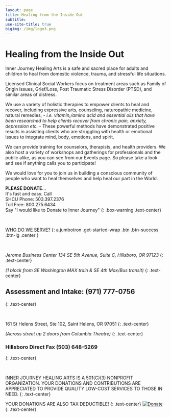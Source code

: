 ```yaml
---
layout: page
title: Healing from the Inside Out
subtitle:
use-site-title: true
bigimg: /img/logo3.png
---
```


# Healing from the Inside Out

Inner Journey Healing Arts is a safe and sacred place for adults and children to heal from domestic violence, trauma, and stressful life situations.


Licensed Clinical Social Workers focus on treatment areas such as Family of Origin issues, Grief/Loss, Post Traumatic Stress Disorder (PTSD), and similar areas of distress.

We use a variety of holistic therapies to empower clients to heal and recover,
 including expressive arts, counseling, naturopathic medicine, natural remedies,
 _- i.e. vitamin,/amino acid and essential oils that have been researched to help clients recover from chronic pain, anxiety, depression etc. -_ These powerful methods have demonstrated positive results in assisting clients who are struggling with health or emotional issues to integrate mind, body, emotions, and spirit.


We can provide training for counselors, therapists, and health providers. We also host a variety of workshops and gatherings for professionals and the public alike, as you can see from our Events page. So please take a look and see if anything calls you to participate!


We would love for you to join us in building a conscious community of people who want to heal themselves and help heal our part in the World.


__PLEASE DONATE__...<br>
It's fast and easy. Call <br> SHCU Phone: 503.397.2376<br>
Toll Free: 800.275.6434 <br> Say "I would like to Donate to Inner Journey"
{: .box-warning .text-center}
<!-- {: .box-warning} -error -note} -->
<br>

[WHO DO WE SERVE?](whoweserve.html)
{: a.jumbotron .get-started-wrap .btn .btn-success .btn-lg .center }

<br>

_Jerome Business Center 134 SE 5th Avenue, Suite C, Hillsboro, OR  97123_
{: .text-center}

_(1 block from SE Washington MAX train
&  SE 4th Max/Bus transit)_
{: .text-center}

## Assessment and Intake: (971) 777-0756
{: .text-center}

<br>

161 St Helens Street, Ste 102, Saint Helens, OR 97051
{: .text-center}

_(Across street up 2 doors from Columbia Theatre)_
{: .text-center}

### Hillsboro Direct Fax (503) 648-5269
{: .text-center}

<br>

INNER JOURNEY HEALING ARTS IS A 501(C)(3) NONPROFIT ORGANIZATION. YOUR DONATIONS AND CONTRIBUTIONS ARE APPRECIATED TO PROVIDE QUALITY LOW-COST SERVICES TO THOSE IN NEED.
{: .text-center}

YOUR DONATIONS ARE ALSO TAX DEDUCTIBLE!
{: .text-center}
[![Donate](https://img.shields.io/badge/Donate-PayPal-green.svg)](odear.html)
{: .text-center}
